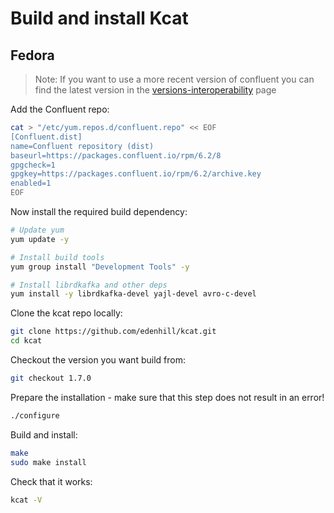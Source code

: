 # Build and install Kcat

## Fedora

> Note: If you want to use a more recent version of confluent you can find the latest version in the [versions-interoperability](https://docs.confluent.io/platform/current/installation/versions-interoperability.html
) page

Add the Confluent repo:

```bash
cat > "/etc/yum.repos.d/confluent.repo" << EOF
[Confluent.dist]
name=Confluent repository (dist)
baseurl=https://packages.confluent.io/rpm/6.2/8
gpgcheck=1
gpgkey=https://packages.confluent.io/rpm/6.2/archive.key
enabled=1
EOF
```

Now install the required build dependency:

```bash
# Update yum
yum update -y

# Install build tools 
yum group install "Development Tools" -y

# Install librdkafka and other deps
yum install -y librdkafka-devel yajl-devel avro-c-devel
```

Clone the kcat repo locally:

```bash
git clone https://github.com/edenhill/kcat.git
cd kcat
```

Checkout the version you want build from:

```bash
git checkout 1.7.0
```

Prepare the installation - make sure that this step does not result in an error!

```bash
./configure
```

Build and install:

```bash
make
sudo make install
```

Check that it works:

```bash
kcat -V
```